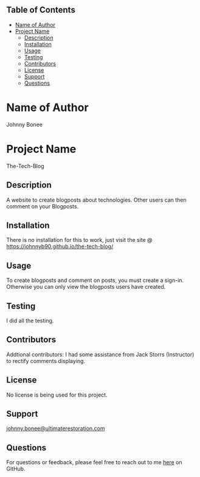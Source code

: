 ## Table of Contents
- [Name of Author](#name-of-author)
- [Project Name](#project-name)
  - [Description](#description)
  - [Installation](#installation)
  - [Usage](#usage)
  - [Testing](#testing)
  - [Contributors](#contributors)
  - [License](#license)
  - [Support](#support)
  - [Questions](#questions)

# Name of Author

Johnny Bonee

# Project Name

The-Tech-Blog

## Description

A website to create blogposts about technologies. Other users can then comment on your Blogposts.


## Installation

There is no installation for this to work, just visit the site @ https://johnnyb90.github.io/the-tech-blog/

## Usage

To create blogposts and comment on posts, you must create a sign-in. Otherwise you can only view the blogposts users have created.

## Testing

I did all the testing.

## Contributors

Addtional contributors: I had some assistance from Jack Storrs (Instructor) to rectify comments displaying.

## License
No license is being used for this project.

## Support

johnny.bonee@ultimaterestoration.com

## Questions

For questions or feedback, please feel free to reach out to me <a href="https://github.com/johnnyb90">here</a> on GitHub.
  
